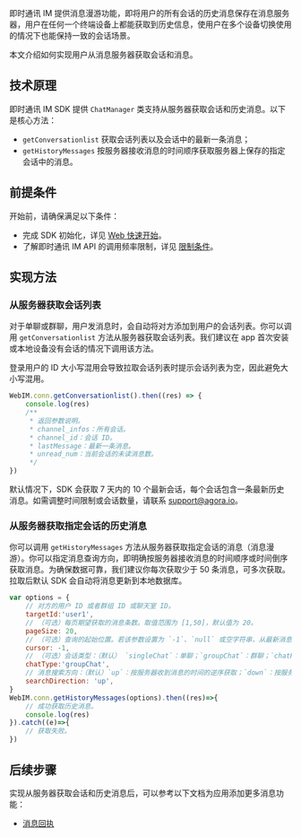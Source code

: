 即时通讯 IM 提供消息漫游功能，即将用户的所有会话的历史消息保存在消息服务器，用户在任何一个终端设备上都能获取到历史信息，使用户在多个设备切换使用的情况下也能保持一致的会话场景。

本文介绍如何实现用户从消息服务器获取会话和消息。

## 技术原理

即时通讯 IM SDK 提供 `ChatManager` 类支持从服务器获取会话和历史消息。以下是核心方法：

- `getConversationlist` 获取会话列表以及会话中的最新一条消息；
- `getHistoryMessages` 按服务器接收消息的时间顺序获取服务器上保存的指定会话中的消息。

## 前提条件

开始前，请确保满足以下条件：

- 完成 SDK 初始化，详见 [Web 快速开始](./agora_chat_get_started_web)。
- 了解即时通讯 IM API 的调用频率限制，详见 [限制条件](./agora_chat_limitation)。

## 实现方法

### 从服务器获取会话列表

对于单聊或群聊，用户发消息时，会自动将对方添加到用户的会话列表。你可以调用 `getConversationlist` 方法从服务器获取会话列表。我们建议在 app 首次安装或本地设备没有会话的情况下调用该方法。

<div class="alert note">登录用户的 ID 大小写混用会导致拉取会话列表时提示会话列表为空，因此避免大小写混用。</div>

```javascript
WebIM.conn.getConversationlist().then((res) => {
    console.log(res)
    /**
     * 返回参数说明。
     * channel_infos：所有会话。
     * channel_id：会话 ID。
     * lastMessage：最新一条消息。
     * unread_num：当前会话的未读消息数。
     */
})
```

默认情况下，SDK 会获取 7 天内的 10 个最新会话，每个会话包含一条最新历史消息。如需调整时间限制或会话数量，请联系 [support@agora.io](mailto:support@agora.io)。

### 从服务器获取指定会话的历史消息

你可以调用 `getHistoryMessages` 方法从服务器获取指定会话的消息（消息漫游）。你可以指定消息查询方向，即明确按服务器接收消息的时间顺序或时间倒序获取消息。为确保数据可靠，我们建议你每次获取少于 50 条消息，可多次获取。拉取后默认 SDK 会自动将消息更新到本地数据库。

```javascript
var options = {
    // 对方的用户 ID 或者群组 ID 或聊天室 ID。
    targetId:'user1',
    // （可选）每页期望获取的消息条数。取值范围为 [1,50]，默认值为 20。
    pageSize: 20,
    // （可选）查询的起始位置。若该参数设置为 `-1`、`null` 或空字符串，从最新消息开始。
    cursor: -1,
    // （可选）会话类型：（默认） `singleChat`：单聊；`groupChat`：群聊；`chatRoom`：聊天室聊天。
    chatType:'groupChat',
    // 消息搜索方向：（默认）`up`：按服务器收到消息的时间的逆序获取；`down`：按服务器收到消息的时间的正序获取。
    searchDirection: 'up',
}
WebIM.conn.getHistoryMessages(options).then((res)=>{
    // 成功获取历史消息。
    console.log(res)
}).catch((e)=>{
    // 获取失败。
})
```

## 后续步骤

实现从服务器获取会话和历史消息后，可以参考以下文档为应用添加更多消息功能：

- [消息回执](./agora_chat_message_receipt_web)